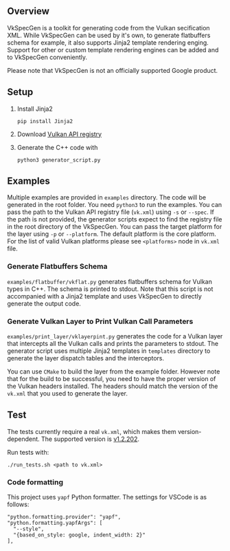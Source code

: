 ## Overview

VkSpecGen is a toolkit for generating code from the Vulkan secification XML.
While VkSpecGen can be used by it's own, to generate flatbuffers schema for
example, it also supports Jinja2 template rendering enging.
Support for other or custom template rendering engines can be added and to
VkSpecGen conveniently.

Please note that VkSpecGen is not an officially supported Google product.

## Setup

1. Install Jinja2

    ``` pip install Jinja2 ```

2. Download [Vulkan API registry](https://raw.githubusercontent.com/KhronosGroup/Vulkan-Docs/main/xml/vk.xml)


3. Generate the C++ code with

    ``` python3 generator_script.py ```

## Examples

Multiple examples are provided in `examples` directory.
The code will be generated in the root folder. You need `python3` to run the examples.
You can pass the path to the Vulkan API registry file (`vk.xml`) using `-s` or `--spec`. If the path
is not provided, the generator scripts expect to find the registry file in the root directory of
the VkSpecGen.
You can pass the target platform for the layer using `-p` or `--platform`. The default platform is the core platform. For the list of valid Vulkan platforms please see `<platforms>` node in `vk.xml` file.

### Generate Flatbuffers Schema

`examples/flatbuffer/vkflat.py` generates flatbuffers schema for Vulkan types in C++.
The schema is printed to stdout. Note that this script is not accompanied with a
Jinja2 template and uses VkSpecGen to directly generate the output code.

### Generate Vulkan Layer to Print Vulkan Call Parameters

`examples/print_layer/vklayerpint.py` generates the code for a Vulkan layer
that intercepts all the Vulkan calls and prints the parameters to stdout.
The generator script uses multiple Jinja2 templates in `templates` directory
to generate the layer dispatch tables and the interceptors.

You can use `CMake` to build the layer from the example folder. However note that
for the build to be successful, you need to have the proper version of the
Vulkan headers installed. The headers should match the version of the `vk.xml`
that you used to generate the layer.

## Test

The tests currently require a real `vk.xml`, which makes them version-dependent.
The supported version is
[v1.2.202](https://github.com/KhronosGroup/Vulkan-Docs/releases/tag/v1.2.202).

Run tests with:
```
./run_tests.sh <path to vk.xml>
```

### Code formatting

This project uses `yapf` Python formatter. The settings for VSCode is as
follows:

```
"python.formatting.provider": "yapf",
"python.formatting.yapfArgs": [
  "--style",
  "{based_on_style: google, indent_width: 2}"
],
```

